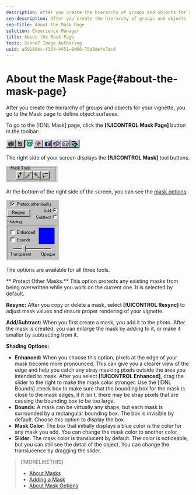 ```yaml
---
description: After you create the hierarchy of groups and objects for your vignette, you go to the Mask page to define object surfaces.
seo-description: After you create the hierarchy of groups and objects for your vignette, you go to the Mask page to define object surfaces.
seo-title: About the Mask Page
solution: Experience Manager
title: About the Mask Page
topic: Scene7 Image Authoring
uuid: a59190bc-f364-4451-8d66-75d8defc7ec4
---
```


# About the Mask Page{#about-the-mask-page}

After you create the hierarchy of groups and objects for your vignette, you go to the Mask page to define object surfaces.

To go to the [!DNL Mask] page, click the **[!UICONTROL Mask Page]** button in the toolbar:

![](assets/mask_page_toolbar.png)

The right side of your screen displays the **[!UICONTROL Mask]** tool buttons.

![](assets/mask_tools.png)

At the bottom of the right side of the screen, you can see the [mask options](../../c-vat-work-mask-pg/c-vat-abt-mask-pg/c-vat-abt-mask-opt/c-vat-abt-mask-opt.md#concept-1fe40cc1ab864090b95434d610ee5e70):

![](assets/mask_options.png)

The options are available for all three tools.

** Protect Other Masks:** This option protects any existing masks from being overwritten while you work on the current one. It is selected by default.

**Resync:** After you copy or delete a mask, select **[!UICONTROL Resync]** to adjust mask values and ensure proper rendering of your vignette.

**Add/Subtract:** When you first create a mask, you add it to the photo. After the mask is created, you can enlarge the mask by adding to it, or make it smaller by subtracting from it.

**Shading Options:**

* **Enhanced:** When you choose this option, pixels at the edge of your mask become more pronounced. This can give you a clearer view of the edge and help you catch any stray masking pixels outside the area you intended to mask. After you select **[!UICONTROL Enhanced]**, drag the slider to the right to make the mask color stronger. Use the [!DNL Bounds] check box to make sure that the bounding box for the mask is close to the mask edges, if it isn't, there may be stray pixels that are causing the bounding box to be too large. 
* **Bounds:** A mask can be virtually any shape, but each mask is surrounded by a rectangular bounding box. The box is invisible by default. Choose this option to display the box. 
* **Mask Color:** The box that initially displays a blue color is the color for any mask you add. You can change the mask color to another color. 
* **Slider:** The mask color is translucent by default. The color is noticeable, but you can still see the detail of the object. You can change the translucence by dragging the slider.

>[!MORELIKETHIS]
>
>* [About Masks](../../c-vat-work-mask-pg/c-vat-abt-mask-pg/c-vat-abt-masks.md#concept-a6a98ac87e014364bd4a7347de69b033)
>* [Adding a Mask](../../c-vat-work-mask-pg/c-vat-create-mask/t-vat-add-mask.md#task-f8d4ae100d834ace9f90f7f260bf15aa)
>* [About Mask Options](../../c-vat-work-mask-pg/c-vat-abt-mask-pg/c-vat-abt-mask-opt/c-vat-abt-mask-opt.md#concept-1fe40cc1ab864090b95434d610ee5e70)

